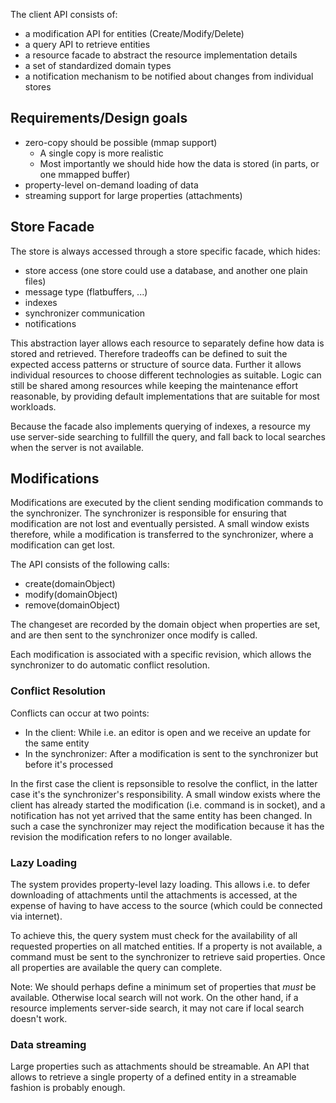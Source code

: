 The client API consists of:

* a modification API for entities (Create/Modify/Delete)
* a query API to retrieve entities
* a resource facade to abstract the resource implementation details
* a set of standardized domain types
* a notification mechanism to be notified about changes from individual stores

## Requirements/Design goals
* zero-copy should be possible (mmap support)
    * A single copy is more realistic
    * Most importantly we should hide how the data is stored (in parts, or one mmapped buffer)
* property-level on-demand loading of data
* streaming support for large properties (attachments)

## Store Facade
The store is always accessed through a store specific facade, which hides:

* store access (one store could use a database, and another one plain files)
* message type (flatbuffers, ...)
* indexes
* synchronizer communication
* notifications

This abstraction layer allows each resource to separately define how data is stored and retrieved. Therefore tradeoffs can be defined to suit the expected access patterns or structure of source data. Further it allows individual resources to choose different technologies as suitable. Logic can still be shared among resources while keeping the maintenance effort reasonable, by providing default implementations that are suitable for most workloads.

Because the facade also implements querying of indexes, a resource my use server-side searching to fullfill the query, and fall back to local searches when the server is not available.

## Modifications
Modifications are executed by the client sending modification commands to the synchronizer. The synchronizer is responsible for ensuring that modification are not lost and eventually persisted. A small window exists therefore, while a modification is transferred to the synchronizer, where a modification can get lost.

The API consists of the following calls:

* create(domainObject)
* modify(domainObject)
* remove(domainObject)

The changeset are recorded by the domain object when properties are set, and are then sent to the synchronizer once modify is called.

Each modification is associated with a specific revision, which allows the synchronizer to do automatic conflict resolution.

### Conflict Resolution
Conflicts can occur at two points:

* In the client: While i.e. an editor is open and we receive an update for the same entity
* In the synchronizer: After a modification is sent to the synchronizer but before it's processed

In the first case the client is repsonsible to resolve the conflict, in the latter case it's the synchronizer's responsibility.
A small window exists where the client has already started the modification (i.e. command is in socket), and a notification has not yet arrived that the same entity has been changed. In such a case the synchronizer may reject the modification because it has the revision the modification refers to no longer available.

### Lazy Loading ###
The system provides property-level lazy loading. This allows i.e. to defer downloading of attachments until the attachments is accessed, at the expense of having to have access to the source (which could be connected via internet).

To achieve this, the query system must check for the availability of all requested properties on all matched entities. If a property is not available, a command must be sent to the synchronizer to retrieve said properties. Once all properties are available the query can complete.

Note: We should perhaps define a minimum set of properties that *must* be available. Otherwise local search will not work. On the other hand, if a resource implements server-side search, it may not care if local search doesn't work.

### Data streaming ###
Large properties such as attachments should be streamable. An API that allows to retrieve a single property of a defined entity in a streamable fashion is probably enough.

